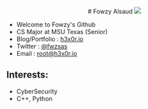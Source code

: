 <p align="center"># Fowzy Alsaud
<img src="https://c.tenor.com/uZv4t9KXvCMAAAAC/rainbow-cat-rainbow.gif"></p>

-   Welcome to Fowzy's Github
-   CS Major at MSU Texas (Senior)
-   Blog/Portfolio  : <a href="https://h3x0r.io">h3x0r.io</a>
-   Twitter :    <a href="https://twitter.com/fwzsas">@fwzsas</a>
-   Email   :   root@h3x0r.io
## Interests:
-   CyberSecurity
-   C++, Python
